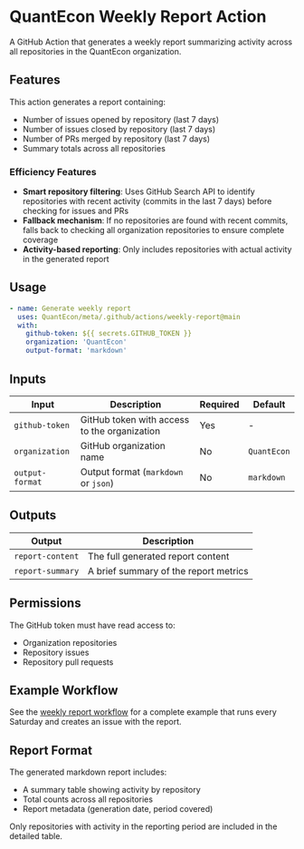 # QuantEcon Weekly Report Action

A GitHub Action that generates a weekly report summarizing activity across all repositories in the QuantEcon organization.

## Features

This action generates a report containing:
- Number of issues opened by repository (last 7 days)
- Number of issues closed by repository (last 7 days)  
- Number of PRs merged by repository (last 7 days)
- Summary totals across all repositories

### Efficiency Features
- **Smart repository filtering**: Uses GitHub Search API to identify repositories with recent activity (commits in the last 7 days) before checking for issues and PRs
- **Fallback mechanism**: If no repositories are found with recent commits, falls back to checking all organization repositories to ensure complete coverage
- **Activity-based reporting**: Only includes repositories with actual activity in the generated report

## Usage

```yaml
- name: Generate weekly report
  uses: QuantEcon/meta/.github/actions/weekly-report@main
  with:
    github-token: ${{ secrets.GITHUB_TOKEN }}
    organization: 'QuantEcon'
    output-format: 'markdown'
```

## Inputs

| Input | Description | Required | Default |
|-------|-------------|----------|---------|
| `github-token` | GitHub token with access to the organization | Yes | - |
| `organization` | GitHub organization name | No | `QuantEcon` |
| `output-format` | Output format (`markdown` or `json`) | No | `markdown` |

## Outputs

| Output | Description |
|--------|-------------|
| `report-content` | The full generated report content |
| `report-summary` | A brief summary of the report metrics |

## Permissions

The GitHub token must have read access to:
- Organization repositories
- Repository issues
- Repository pull requests

## Example Workflow

See the [weekly report workflow](../../workflows/weekly-report.yml) for a complete example that runs every Saturday and creates an issue with the report.

## Report Format

The generated markdown report includes:
- A summary table showing activity by repository
- Total counts across all repositories
- Report metadata (generation date, period covered)

Only repositories with activity in the reporting period are included in the detailed table.